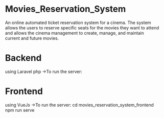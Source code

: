 # Movies_Reservation_System
An online automated ticket reservation system for a cinema. The system allows the users to reserve specific seats for the movies they want to attend and allows the cinema management to create, manage, and maintain current and future movies.

# Backend
using Laravel php
->To run the server:

# Frontend
using VueJs
->To run the server:
  cd movies_reservation_system_frontend
  npm run serve

 
